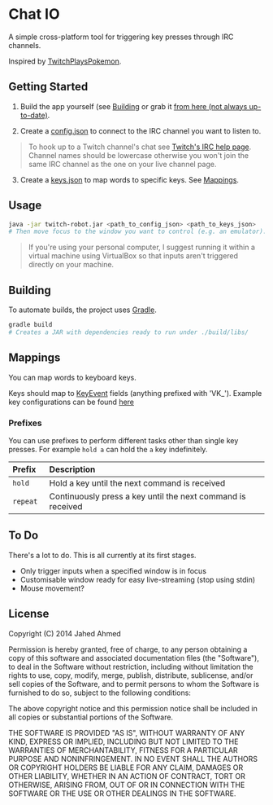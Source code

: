 # Chat IO

A simple cross-platform tool for triggering key presses through IRC channels.

Inspired by [TwitchPlaysPokemon](http://www.twitch.tv/twitchplayspokemon).

## Getting Started

1. Build the app yourself (see [Building](#building) or grab it [from here (not always up-to-date)](https://www.dropbox.com/sh/m4ggpmfokvkdkkt/yAQN1-L-eC/Twitch%20Robot).

2. Create a [config.json](config.json.template) to connect to the IRC channel you want to listen to.

 > To hook up to a Twitch channel's chat see [Twitch's IRC help page](http://help.twitch.tv/customer/portal/articles/1302780-twitch-irc).
   Channel names should be lowercase otherwise you won't join the same IRC channel as the one on your live channel page.

3. Create a [keys.json](keys) to map words to specific keys. See [Mappings](#mappings).

## Usage
```sh
java -jar twitch-robot.jar <path_to_config_json> <path_to_keys_json>
# Then move focus to the window you want to control (e.g. an emulator).
```

> If you're using your personal computer, I suggest running it within a virtual machine using VirtualBox so that
inputs aren't triggered directly on your machine.

## Building

To automate builds, the project uses [Gradle](http://www.gradle.org/).

```sh
gradle build
# Creates a JAR with dependencies ready to run under ./build/libs/
```

## Mappings
You can map words to keyboard keys.

Keys should map to [KeyEvent](http://docs.oracle.com/javase/7/docs/api/java/awt/event/KeyEvent.html) fields (anything prefixed with 'VK_').
Example key configurations can be found [here](keys)

### Prefixes
You can use prefixes to perform different tasks other than single key presses.
For example `hold a` can hold the `a` key indefinitely.

| Prefix | Description |
|:-------|:------------|
| `hold ` | Hold a key until the next command is received | 
| `repeat ` | Continuously press a key until the next command is received | 

## To Do
There's a lot to do. This is all currently at its first stages.

* Only trigger inputs when a specified window is in focus
* Customisable window ready for easy live-streaming (stop using stdin)
* Mouse movement?

## License

Copyright (C) 2014 Jahed Ahmed

Permission is hereby granted, free of charge, to any person obtaining a copy of
this software and associated documentation files (the "Software"), to deal in the
Software without restriction, including without limitation the rights to use, copy,
modify, merge, publish, distribute, sublicense, and/or sell copies of the Software,
and to permit persons to whom the Software is furnished to do so, subject to the
following conditions:
 
The above copyright notice and this permission notice shall be included in all copies
or substantial portions of the Software.
 
THE SOFTWARE IS PROVIDED "AS IS", WITHOUT WARRANTY OF ANY KIND, EXPRESS OR IMPLIED,
INCLUDING BUT NOT LIMITED TO THE WARRANTIES OF MERCHANTABILITY, FITNESS FOR A
PARTICULAR PURPOSE AND NONINFRINGEMENT. IN NO EVENT SHALL THE AUTHORS OR COPYRIGHT
HOLDERS BE LIABLE FOR ANY CLAIM, DAMAGES OR OTHER LIABILITY, WHETHER IN AN ACTION OF
CONTRACT, TORT OR OTHERWISE, ARISING FROM, OUT OF OR IN CONNECTION WITH THE SOFTWARE
OR THE USE OR OTHER DEALINGS IN THE SOFTWARE.
